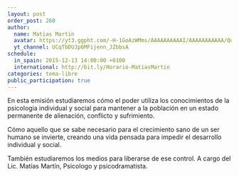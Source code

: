 ```yaml
---
layout: post
order_post: 260
author:
  name: Matias Martin
  avatar: https://yt3.ggpht.com/-H-1GoAzWMms/AAAAAAAAAAI/AAAAAAAAAAA/QoPPwrlQSQg/s88-c-k-no/photo.jpg
  yt_channel: UCqTbDUJp6MFijenn_JZbbsA
schedule:
  in_spain: 2015-12-13 14:00:00 +0100
  international: http://bit.ly/Horario-MatiasMartin
categories: tema-libre
public_participation: true
---
```

En esta emisión estudiaremos cómo el poder utiliza los conocimientos de la psicologia individual y social para mantener a la población en un estado permanente de alienación, conflicto y sufrimiento.

Cómo aquello que se sabe necesario para el crecimiento sano de un ser humano se invierte, creando una vida pensada para impedir el desarrollo individual y social.

También estudiaremos los medios para liberarse de ese control. A cargo del Lic. Matías Martín, Psicologo y psicodramatista.

